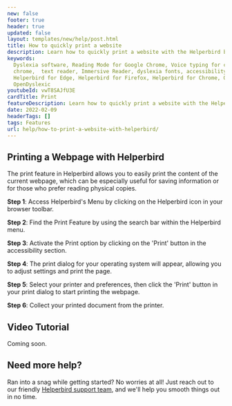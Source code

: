 ```yaml
---
new: false
footer: true
header: true
updated: false
layout: templates/new/help/post.html
title: How to quickly print a website
description: Learn how to quickly print a website with the Helperbird browser extension.
keywords:
  Dyslexia software, Reading Mode for Google Chrome, Voice typing for chrome, Text to speech for
  chrome,  text reader, Immersive Reader, dyslexia fonts, accessibility software, dyslexia software,
  Helperbird for Edge, Helperbird for Firefox, Helperbird for Chrome, Opendyslexic for Chrome,
  OpenDyslexic
youtubeId: vwT8SAJfU3E
cardTitle: Print
featureDescription: Learn how to quickly print a website with the Helperbird browser extension.
date: 2022-02-09
headerTags: []
tags: Features
url: help/how-to-print-a-website-with-helperbird/
---
```


## Printing a Webpage with Helperbird

The print feature in Helperbird allows you to easily print the content of the current webpage, which can be especially useful for saving information or for those who prefer reading physical copies.

**Step 1**: Access Helperbird's Menu by clicking on the Helperbird icon in your browser toolbar.

**Step 2**: Find the Print Feature by using the search bar within the Helperbird menu.

**Step 3**: Activate the Print option by clicking on the 'Print' button in the accessibility section.

**Step 4**: The print dialog for your operating system will appear, allowing you to adjust settings and print the page.

**Step 5**: Select your printer and preferences, then click the 'Print' button in your print dialog to start printing the webpage.

**Step 6**: Collect your printed document from the printer.

## Video Tutorial

Coming soon.



## Need more help?

Ran into a snag while getting started? No worries at all! Just reach out to our friendly [Helperbird support team](/support/), and we'll help you smooth things out in no time.






